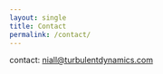 ```yaml
---
layout: single
title: Contact
permalink: /contact/
---
```


contact: niall@turbulentdynamics.com



